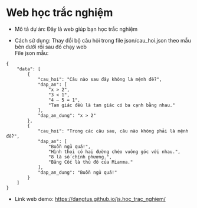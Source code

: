 # Web học trắc nghiệm
- Mô tả dự án: Đây là web giúp bạn học trắc nghiệm

- Cách sử dụng: Thay đổi bộ câu hỏi trong file json/cau_hoi.json theo mẫu bên dưới rồi sau đó chạy web  
File json mẫu:
```
{
    "data": [
        {
            "cau_hoi": "Câu nào sau đây không là mệnh đề?",
            "dap_an": [
                "x > 2",
                "3 < 1",
                "4 – 5 = 1",
                "Tam giác đều là tam giác có ba cạnh bằng nhau."
            ],
            "dap_an_dung": "x > 2"
        },
        {
            "cau_hoi": "Trong các câu sau, câu nào không phải là mệnh đề?",
            "dap_an": [
                "Buồn ngủ quá!",
                "Hình thoi có hai đường chéo vuông góc với nhau.",
                "8 là số chính phương.",
                "Băng Cốc là thủ đô của Mianma."
            ],
            "dap_an_dung": "Buồn ngủ quá!"
        }
    ]
}
```

- Link web demo: https://dangtus.github.io/js.hoc_trac_nghiem/
